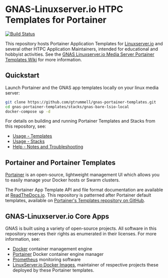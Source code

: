 # GNAS-Linuxserver.io HTPC Templates for Portainer

[![Build Status](https://travis-ci.org/gtrummell/gnas-portainer-templates.svg?branch=master)](https://travis-ci.org/gtrummell/gnas-portainer-templates)

This repository hosts Portainer Application Templates for
[Linuxserver.io](https://linuxserver.io) and several other HTPC Application Maintainers,
intended for educational and hobbyist activities.  See the [GNAS Linuxserver.io Media
Server Portainer Templates Wiki](https://github.com/gtrummell/gnas-portainer-templates/wiki)
for more information.

## Quickstart
Launch Portainer and the GNAS app templates locally on your linux media server:

```bash
git clone https://github.com/gtrummell/gnas-portainer-templates.git
cd gnas-portainer-templates/stacks/gnas-bare-lsio-local
docker-compose up -d
```

For details on building and running Portainer Templates and Stacks from this
repository, see:
* [Usage - Templates](docs/usage-templates.md)
* [Usage - Stacks](docs/usage-stacks.md)
* [Help - Notes and Troubleshooting](docs/project-help.md)


## Portainer and Portainer Templates

[Portainer](https://portainer.io/) is an open-source, lightweight management UI which
allows you to easily manage your Docker hosts or Swarm clusters.

The Portainer App Template API and file format documentation are available at
[ReadTheDocs.io](http://portainer.readthedocs.io/en/latest/templates.html).  This
repository is patterned after Portainer default templates, available on [Portainer's
Templates repository on GitHub](https://github.com/portainer/templates).


## GNAS-Linuxserver.io Core Apps

GNAS is built using a variety of open-source projects.  All software in this
repository reserves their rights as enumerated in their licenses.  For more information,
see:

* [Docker](https://docker.io) container management engine
* [Portainer](https://portainer.io) Docker container engine manager
* [Prometheus](https://prometheus.io) monitoring software
* [LinuxServer.io Docker Images](https://linuxserver.io), maintainer of respective
  projects these deployed by these Portainer templates.
